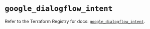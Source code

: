 # `google_dialogflow_intent`

Refer to the Terraform Registry for docs: [`google_dialogflow_intent`](https://registry.terraform.io/providers/hashicorp/google-beta/6.45.0/docs/resources/google_dialogflow_intent).
